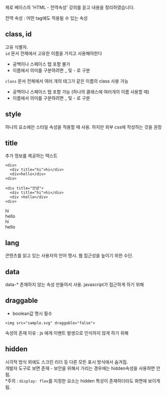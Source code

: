 제로 베이스의 'HTML - 전역속성' 강의를 듣고 내용을 정리하였습니다.<br />

전역 속성 : 어떤 tag에도 적용될 수 있는 속성
## class, id
고유 식별자. <br />
`id`
문서 전체에서 고유한 이름을 가지고 사용해야한다
- 공백이나 스페이스 탭 포함 불가
- 이름에서 의미를 구분하려면 _ 및 - 로 구분
  
`class`
문서 전체에서 여러 개의 태그가 같은 이름의 class 사용 가능
- 공백이나 스페이스 탭 포함 가능 (하나의 클래스에 여러개의 이름 사용할 때)
- 이름에서 의미를 구분하려면 _ 및 - 로 구분

## style
하나의 요소에만 스타일 속성을 적용할 때 사용. 하지만 외부 css에 작성하는 것을 권장

## title
추가 정보를 제공하는 텍스트
```
<div>
  <div title="hi">hi</div>
  <div>hello</div>
<div>

<div title="안녕">
  <div title="hi">hi</div>
  <div >hello</div>
<div>
```
<div title="hi">
  <div>hi</div>
  <div>hello</div>
<div>

<div title="안녕">
  <div title="hi">hi</div>
  <div >hello</div>
<div>

## lang
콘텐츠를 읽고 있는 사용자의 언어 명시. 웹 접근성을 높이기 위한 수단.

## data
data-*
존재하지 않는 속성 만들어서 사용. javascript가 접근하게 하기 위해

## draggable
- boolean값 명시 필수
```
<img src="sample.svg" draggable="false">
```
속성의 존재 이유 : js 에게 이벤트 발생으로 인식하지 않게 하기 위해

## hidden
시각적 방식 외에도 스크린 리더 등 다른 모든 표시 방식에서 숨겨짐.<br />
개발자 도구로 보면 존재 - 보안을 위해서 가리는 경우에는 hidden속성을 사용하면 안됨.<br />
*주의 : `display: flex`를 지정한 요소는 hidden 특성이 존재하더라도 화면에 보이게됨.